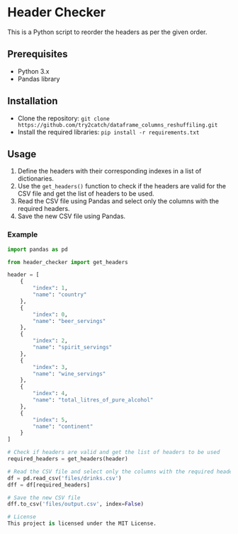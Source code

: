# Header Checker

This is a Python script to reorder the headers as per the given order.

## Prerequisites

- Python 3.x
- Pandas library

## Installation

- Clone the repository: `git clone https://github.com/try2catch/dataframe_columns_reshuffiling.git`
- Install the required libraries: `pip install -r requirements.txt`

## Usage

1. Define the headers with their corresponding indexes in a list of dictionaries.
2. Use the `get_headers()` function to check if the headers are valid for the CSV file and get the list of headers to be used.
3. Read the CSV file using Pandas and select only the columns with the required headers.
4. Save the new CSV file using Pandas.

### Example

```python
import pandas as pd

from header_checker import get_headers

header = [
    {
        "index": 1,
        "name": "country"
    },
    {
        "index": 0,
        "name": "beer_servings"
    },
    {
        "index": 2,
        "name": "spirit_servings"
    },
    {
        "index": 3,
        "name": "wine_servings"
    },
    {
        "index": 4,
        "name": "total_litres_of_pure_alcohol"
    },
    {
        "index": 5,
        "name": "continent"
    }
]

# Check if headers are valid and get the list of headers to be used
required_headers = get_headers(header)

# Read the CSV file and select only the columns with the required headers
df = pd.read_csv('files/drinks.csv')
dff = df[required_headers]

# Save the new CSV file
dff.to_csv('files/output.csv', index=False)

# License
This project is licensed under the MIT License.

